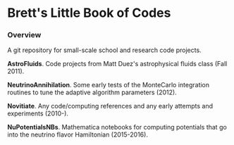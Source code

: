 # Brett's Little Book of Codes

### Overview
A git repository for small-scale school and research code projects.

__AstroFluids__.
Code projects from Matt Duez's astrophysical fluids class (Fall 2011).

__NeutrinoAnnihilation__.
Some early tests of the MonteCarlo integration routines to tune the adaptive
algorithm parameters (2012).

__Novitiate__.
Any code/computing references and any early attempts and experiments
(2010-).

__NuPotentialsNBs__.
Mathematica notebooks for computing potentials that go into the neutrino
flavor Hamiltonian (2015-2016).

